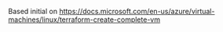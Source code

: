 Based initial on https://docs.microsoft.com/en-us/azure/virtual-machines/linux/terraform-create-complete-vm
